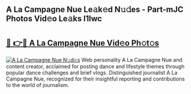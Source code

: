 ## A La Campagne Nue Le𝚊k𝚎d N𝚞𝚍es - Part-mJC Photos Vid𝚎o Le𝚊ks l1lwc

# <h2><a href="http://fb1i87.evod.top/?m=A+La+Campagne+Nue">🔗 👉🔴 A La Campagne Nue Vid𝚎o Ph𝚘t𝚘s</a></h2>

[![A La Campagne Nue N𝚞d𝚎s](https://i.imgur.com/8V9OHl7.gif)](http://fb1i87.evod.top/?m=A+La+Campagne+Nue)
Web personality A La Campagne Nue and content creator, acclaimed for posting dance and lifestyle themes through popular dance challenges and brief vlogs. Distinguished journalist A La Campagne Nue, recognized for their insightful reporting and contributions to the world of journalism. 
